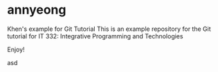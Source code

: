 # annyeong
Khen's example for Git Tutorial
This is an example repository for the Git tutorial for IT 332: Integrative Programming and Technologies

Enjoy!


asd
